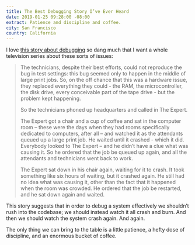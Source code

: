 ```yaml
---
title: The Best Debugging Story I’ve Ever Heard
date: 2019-01-25 09:28:00 -08:00
extract: Patience and discipline and coffee.
city: San Francisco
country: California
---
```


I love [this story about debugging](http://patrickthomson.tumblr.com/post/2499755681/the-best-debugging-story-ive-ever-heard) so dang much that I want a whole television series about these sorts of issues:

> The technicians, despite their best efforts, could not reproduce the bug in test settings: this bug seemed only to happen in the middle of large print jobs. So, on the off chance that this was a hardware issue, they replaced everything they could - the RAM, the microcontroller, the disk drive, every conceivable part of the tape drive - but the problem kept happening.
>
> So the technicians phoned up headquarters and called in The Expert.
>
> The Expert got a chair and a cup of coffee and sat in the computer room – these were the days when they had rooms specifically dedicated to computers, after all – and watched it as the attendants queued up a large print job. He waited until it crashed - which it did. Everybody looked to The Expert – and he didn’t have a clue what was causing it. So he ordered that the job be queued up again, and all the attendants and technicians went back to work.
>
> The Expert sat down in his chair again, waiting for it to crash. It took something like six hours of waiting, but it crashed again. He still had no idea what was causing it, other than the fact that it happened when the room was crowded. He ordered that the job be restarted, and he sat down again and waited.

This story suggests that in order to debug a system effectively we shouldn’t rush into the codebase; we should instead watch it all crash and burn. And then we should watch the system crash again. And again.

The only thing we can bring to the table is a little patience, a hefty dose of discipline, and an enormous bucket of coffee.
